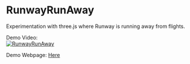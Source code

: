 # RunwayRunAway

Experimentation with three.js where Runway is running away from flights.

Demo Video:\
[![RunwayRunAway](https://i3.ytimg.com/vi/ofzENvSaH3I/hqdefault.jpg)](https://youtu.be/ofzENvSaH3I)

Demo Webpage: [Here](https://pranav0281999.github.io/RunwayRunAway/)
